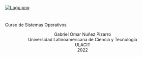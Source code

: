 [![Logo.png](https://i.postimg.cc/TPvjD7ws/Logo.png)](https://postimg.cc/v4X6Rv57)


# <div align="center"> 
  Curso de Sistemas Operativos
</div>

<div align="center">
Gabriel Omar Nuñez Pizarro <br>
Universidad Latinoamericana de Ciencia y Tecnología <br>
ULACIT <br>
2022
</div>

